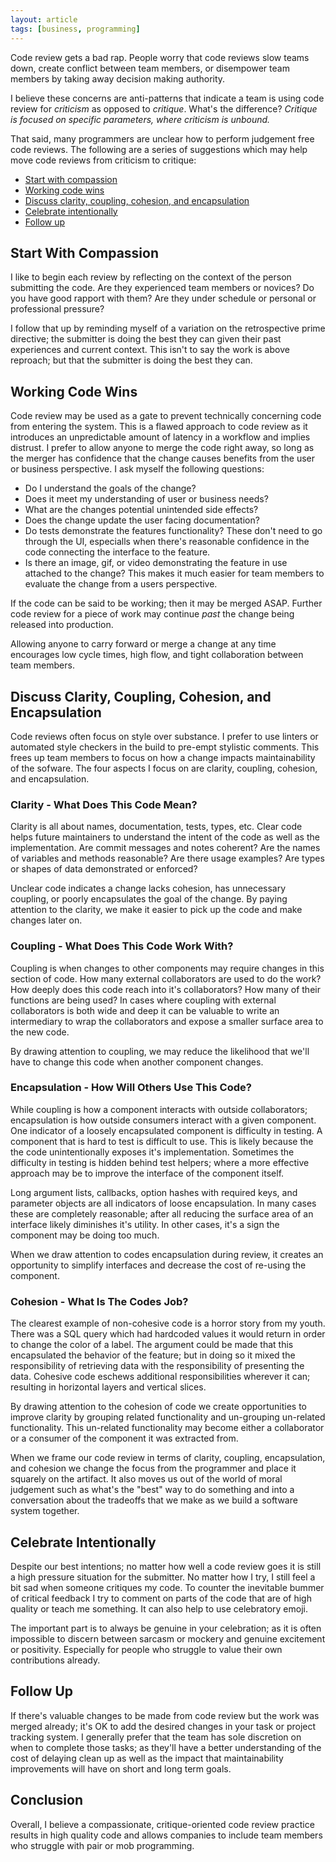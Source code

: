 ```yaml
---
layout: article
tags: [business, programming]
---
```


Code review gets a bad rap. People worry that code reviews slow teams down,
create conflict between team members, or disempower team members by taking away
decision making authority.

I believe these concerns are anti-patterns that indicate a team is using code
review for _criticism_ as opposed to _critique_. What's the difference?
*Critique is focused on specific parameters, where criticism is unbound.*

That said, many programmers are unclear how to perform judgement free code
reviews. The following are a series of suggestions which may help move code
reviews from criticism to critique:

<!--more-->

* [Start with compassion](#start-with-compassion)
* [Working code wins](#working-code-wins)
* [Discuss clarity, coupling, cohesion, and encapsulation](#discuss-clarity,-coupling,-cohesion,-and-encapsulation)
* [Celebrate intentionally](#celebrate-intentionally)
* [Follow up](#follow-up)

## Start With Compassion
I like to begin each review by reflecting on the context of the person
submitting the code. Are they experienced team members or novices? Do you have
good rapport with them? Are they under schedule or personal or professional
pressure?

I follow that up by reminding myself of a variation on the retrospective prime
directive; the submitter is doing the best they can given their past experiences
and current context. This isn't to say the work is above reproach; but that the
submitter is doing the best they can.

## Working Code Wins
Code review may be used as a gate to prevent technically concerning code from
entering the system. This is a flawed approach to code review as it introduces
an unpredictable amount of latency in a workflow and implies distrust. I prefer
to allow anyone to merge the code right away, so long as the merger has
confidence that the change causes benefits from the user or business
perspective. I ask myself the following questions:

* Do I understand the goals of the change?
* Does it meet my understanding of user or business needs?
* What are the changes potential unintended side effects?
* Does the change update the user facing documentation?
* Do tests demonstrate the features functionality? These don't need to go
  through the UI, especialls when there's reasonable confidence in the code
  connecting the interface to the feature.
* Is there an image, gif, or video demonstrating the feature in use attached
  to the change? This makes it much easier for team members to evaluate the
  change from a users perspective.

If the code can be said to be working; then it may be merged ASAP. Further code
review for a piece of work may continue *past* the change being released into
production.

Allowing anyone to carry forward or merge a change at any time encourages low
cycle times, high flow, and tight collaboration between team members.

## Discuss Clarity, Coupling, Cohesion, and Encapsulation
Code reviews often focus on style over substance. I prefer to use linters or
automated style checkers in the build to pre-empt stylistic comments. This frees
up team members to focus on how a change impacts maintainability of the sofware.
The four aspects I focus on are clarity, coupling, cohesion, and encapsulation.


### Clarity - What Does This Code Mean?
Clarity is all about names, documentation, tests, types, etc. Clear code helps
future maintainers to understand the intent of the code as well as the
implementation. Are commit messages and notes coherent? Are the names of
variables and methods reasonable? Are there usage examples? Are types or shapes
of data demonstrated or enforced?

Unclear code indicates a change lacks cohesion, has unnecessary coupling, or
poorly encapsulates the goal of the change. By paying attention to the clarity,
we make it easier to pick up the code and make changes later on.

### Coupling - What Does This Code Work With?
Coupling is when changes to other components may require changes in this section
of code. How many external collaborators are used to do the work?  How deeply
does this code reach into it's collaborators? How many of their functions are
being used? In cases where coupling with external collaborators is both wide and
deep it can be valuable to write an intermediary to wrap the collaborators and
expose a smaller surface area to the new code.

By drawing attention to coupling, we may reduce the likelihood that we'll have
to change this code when another component changes.


### Encapsulation - How Will Others Use This Code?
While coupling is how a component interacts with outside collaborators;
encapsulation is how outside consumers interact with a given component. One
indicator of a loosely encapsulated component is difficulty in testing. A
component that is hard to test is difficult to use. This is likely because the
the code unintentionally exposes it's implementation. Sometimes the difficulty
in testing is hidden behind test helpers; where a more effective approach may be
to improve the interface of the component itself.

Long argument lists, callbacks, option hashes with required keys, and parameter
objects are all indicators of loose encapsulation. In many cases these are
completely reasonable; after all reducing the surface area of an interface
likely diminishes it's utility. In other cases, it's a sign the component may
be doing too much.

When we draw attention to codes encapsulation during review, it creates an
opportunity to simplify interfaces and decrease the cost of re-using the
component.

### Cohesion - What Is The Codes Job?
The clearest example of non-cohesive code is a horror story from my youth.
There was a SQL query which had hardcoded values it would return in order to
change the color of a label. The argument could be made that this encapsulated
the behavior of the feature; but in doing so it mixed the responsibility of
retrieving data with the responsibility of presenting the data. Cohesive code
eschews additional responsibilities wherever it can; resulting in horizontal
layers and vertical slices.

By drawing attention to the cohesion of code we create opportunities to improve
clarity by grouping related functionality and un-grouping un-related
functionality. This un-related functionality may become either a collaborator or a
consumer of the component it was extracted from.

When we frame our code review in terms of clarity, coupling, encapsulation, and
cohesion we change the focus from the programmer and place it squarely on the
artifact. It also moves us out of the world of moral judgement such as what's
the "best" way to do something and into a conversation about the
tradeoffs that we make as we build a software system together.

## Celebrate Intentionally
Despite our best intentions; no matter how well a code review goes it is still
a high pressure situation for the submitter. No matter how I try, I still feel
a bit sad when someone critiques my code. To counter the inevitable bummer of
critical feedback I try to comment on parts of the code that are of high quality
or teach me something. It can also help to use celebratory emoji.

The important part is to always be genuine in your celebration; as it is often
impossible to discern between sarcasm or mockery and genuine excitement or
positivity. Especially for people who struggle to value their own contributions
already.

## Follow Up
If there's valuable changes to be made from code review but the work was merged
already; it's OK to add the desired changes in your task or project tracking
system. I generally prefer that the team has sole discretion on when to
complete those tasks; as they'll have a better understanding of the cost of
delaying clean up as well as the impact that maintainability improvements will
have on short and long term goals.


## Conclusion

Overall, I believe a compassionate, critique-oriented code review practice
results in high quality code and allows companies to include team members who
struggle with pair or mob programming.

